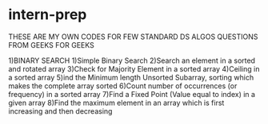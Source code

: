 # intern-prep

THESE ARE MY OWN  CODES FOR FEW STANDARD DS ALGOS QUESTIONS FROM GEEKS FOR GEEKS


1)BINARY SEARCH
1)Simple Binary Search
2)Search an element in a sorted and rotated array
3)Check for Majority Element in a sorted array
4)Ceiling in a sorted array
5)ind the Minimum length Unsorted Subarray, sorting which makes the complete array sorted
6)Count number of occurrences (or frequency) in a sorted array
7)Find a Fixed Point (Value equal to index) in a given array
8)Find the maximum element in an array which is first increasing and then decreasing
